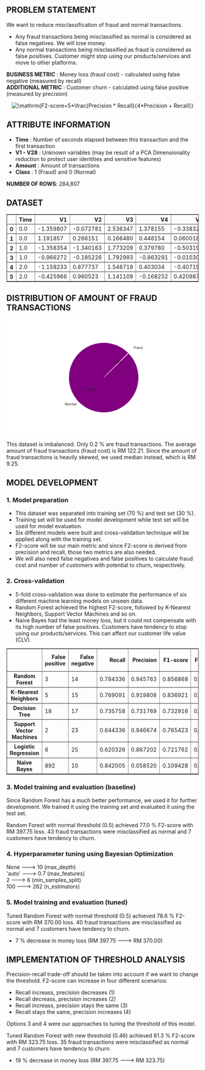 ## PROBLEM STATEMENT
We want to reduce misclassification of fraud and normal transactions.
  - Any fraud transactions being misclassified as normal is considered as false negatives. We will lose money.
  - Any normal transactions being misclassified as fraud is considered as false positives. Customer might stop using our products/services and move to other platforms.

**BUSINESS METRIC** : Money loss (fraud cost) - calculated using false negative (measured by recall)  
**ADDITIONAL METRIC** : Customer churn - calculated using false positive (measured by precision)  
<p align="center">
  <img src="https://latex.codecogs.com/svg.image?\mathrm{F2-score=5*\frac{Precision&space;*&space;Recall}{4*Precision&space;&plus;&space;Recall}}" title="\mathrm{F2-score=5*\frac{Precision * Recall}{4*Precision + Recall}}" />
</p>


## ATTRIBUTE INFORMATION
- **Time** : Number of seconds elapsed between this transaction and the first transaction
- **V1 - V28** : Unknown variables (may be result of a PCA Dimensionality reduction to protect user identities and sensitive features)
- **Amount** : Amount of transactions
- **Class**	: 1 (Fraud) and 0 (Normal) 


**NUMBER OF ROWS**: 284,807

## DATASET
<table border="1" class="dataframe">
  <thead>
    <tr style="text-align: right;">
      <th></th>
      <th>Time</th>
      <th>V1</th>
      <th>V2</th>
      <th>V3</th>
      <th>V4</th>
      <th>V5</th>
      <th>V6</th>
      <th>V7</th>
      <th>V8</th>
      <th>V9</th>
      <th>V10</th>
      <th>V11</th>
      <th>V12</th>
      <th>V13</th>
      <th>V14</th>
      <th>V15</th>
      <th>V16</th>
      <th>V17</th>
      <th>V18</th>
      <th>V19</th>
      <th>V20</th>
      <th>V21</th>
      <th>V22</th>
      <th>V23</th>
      <th>V24</th>
      <th>V25</th>
      <th>V26</th>
      <th>V27</th>
      <th>V28</th>
      <th>Amount</th>
      <th>Class</th>
    </tr>
  </thead>
  <tbody>
    <tr>
      <th>0</th>
      <td>0.0</td>
      <td>-1.359807</td>
      <td>-0.072781</td>
      <td>2.536347</td>
      <td>1.378155</td>
      <td>-0.338321</td>
      <td>0.462388</td>
      <td>0.239599</td>
      <td>0.098698</td>
      <td>0.363787</td>
      <td>0.090794</td>
      <td>-0.551600</td>
      <td>-0.617801</td>
      <td>-0.991390</td>
      <td>-0.311169</td>
      <td>1.468177</td>
      <td>-0.470401</td>
      <td>0.207971</td>
      <td>0.025791</td>
      <td>0.403993</td>
      <td>0.251412</td>
      <td>-0.018307</td>
      <td>0.277838</td>
      <td>-0.110474</td>
      <td>0.066928</td>
      <td>0.128539</td>
      <td>-0.189115</td>
      <td>0.133558</td>
      <td>-0.021053</td>
      <td>149.62</td>
      <td>0</td>
    </tr>
    <tr>
      <th>1</th>
      <td>0.0</td>
      <td>1.191857</td>
      <td>0.266151</td>
      <td>0.166480</td>
      <td>0.448154</td>
      <td>0.060018</td>
      <td>-0.082361</td>
      <td>-0.078803</td>
      <td>0.085102</td>
      <td>-0.255425</td>
      <td>-0.166974</td>
      <td>1.612727</td>
      <td>1.065235</td>
      <td>0.489095</td>
      <td>-0.143772</td>
      <td>0.635558</td>
      <td>0.463917</td>
      <td>-0.114805</td>
      <td>-0.183361</td>
      <td>-0.145783</td>
      <td>-0.069083</td>
      <td>-0.225775</td>
      <td>-0.638672</td>
      <td>0.101288</td>
      <td>-0.339846</td>
      <td>0.167170</td>
      <td>0.125895</td>
      <td>-0.008983</td>
      <td>0.014724</td>
      <td>2.69</td>
      <td>0</td>
    </tr>
    <tr>
      <th>2</th>
      <td>1.0</td>
      <td>-1.358354</td>
      <td>-1.340163</td>
      <td>1.773209</td>
      <td>0.379780</td>
      <td>-0.503198</td>
      <td>1.800499</td>
      <td>0.791461</td>
      <td>0.247676</td>
      <td>-1.514654</td>
      <td>0.207643</td>
      <td>0.624501</td>
      <td>0.066084</td>
      <td>0.717293</td>
      <td>-0.165946</td>
      <td>2.345865</td>
      <td>-2.890083</td>
      <td>1.109969</td>
      <td>-0.121359</td>
      <td>-2.261857</td>
      <td>0.524980</td>
      <td>0.247998</td>
      <td>0.771679</td>
      <td>0.909412</td>
      <td>-0.689281</td>
      <td>-0.327642</td>
      <td>-0.139097</td>
      <td>-0.055353</td>
      <td>-0.059752</td>
      <td>378.66</td>
      <td>0</td>
    </tr>
    <tr>
      <th>3</th>
      <td>1.0</td>
      <td>-0.966272</td>
      <td>-0.185226</td>
      <td>1.792993</td>
      <td>-0.863291</td>
      <td>-0.010309</td>
      <td>1.247203</td>
      <td>0.237609</td>
      <td>0.377436</td>
      <td>-1.387024</td>
      <td>-0.054952</td>
      <td>-0.226487</td>
      <td>0.178228</td>
      <td>0.507757</td>
      <td>-0.287924</td>
      <td>-0.631418</td>
      <td>-1.059647</td>
      <td>-0.684093</td>
      <td>1.965775</td>
      <td>-1.232622</td>
      <td>-0.208038</td>
      <td>-0.108300</td>
      <td>0.005274</td>
      <td>-0.190321</td>
      <td>-1.175575</td>
      <td>0.647376</td>
      <td>-0.221929</td>
      <td>0.062723</td>
      <td>0.061458</td>
      <td>123.50</td>
      <td>0</td>
    </tr>
    <tr>
      <th>4</th>
      <td>2.0</td>
      <td>-1.158233</td>
      <td>0.877737</td>
      <td>1.548718</td>
      <td>0.403034</td>
      <td>-0.407193</td>
      <td>0.095921</td>
      <td>0.592941</td>
      <td>-0.270533</td>
      <td>0.817739</td>
      <td>0.753074</td>
      <td>-0.822843</td>
      <td>0.538196</td>
      <td>1.345852</td>
      <td>-1.119670</td>
      <td>0.175121</td>
      <td>-0.451449</td>
      <td>-0.237033</td>
      <td>-0.038195</td>
      <td>0.803487</td>
      <td>0.408542</td>
      <td>-0.009431</td>
      <td>0.798278</td>
      <td>-0.137458</td>
      <td>0.141267</td>
      <td>-0.206010</td>
      <td>0.502292</td>
      <td>0.219422</td>
      <td>0.215153</td>
      <td>69.99</td>
      <td>0</td>
    </tr>
	<tr>
      <th>5</th>
      <td>2.0</td>
      <td>-0.425966</td>
      <td>0.960523</td>
      <td>1.141109</td>
      <td>-0.168252</td>
      <td>0.420987</td>
      <td>-0.029728</td>
      <td>0.476201</td>
      <td>0.260314</td>
      <td>-0.568671</td>
      <td>-0.371407</td>
      <td>1.341262</td>
      <td>0.359894</td>
      <td>-0.358091</td>
      <td>-0.137134</td>
      <td>0.517617</td>
      <td>0.401726</td>
      <td>-0.058133</td>
      <td>0.068653</td>
      <td>-0.033194</td>
      <td>0.084968</td>
      <td>-0.208254</td>
      <td>-0.559825</td>
      <td>-0.026398</td>
      <td>-0.371427</td>
      <td>-0.232794</td>
      <td>0.105915</td>
      <td>0.253844</td>
      <td>0.081080</td>
      <td>3.67</td>
      <td>0</td>
    </tr>
  </tbody>
</table>
</div>

## DISTRIBUTION OF AMOUNT OF FRAUD TRANSACTIONS
<p align="center">
  <img src="images/image-1.png"/>
</p>

This dataset is imbalanced. Only 0.2 % are fraud transactions. The average amount of fraud transactions (fraud cost) is RM 122.21. Since the amount of fraud transactions is heavily skewed, we used median instead, which is RM 9.25.

## MODEL DEVELOPMENT
### 1. Model preparation
  - This dataset was separated into training set (70 %) and test set (30 %).
  - Training set will be used for model development while test set will be used for model evaluation.
  - Six different models were built and cross-validation technique will be applied along with the training set.
  - F2-score will be our main metric and since F2-score is derived from precision and recall, those two metrics are also needed.
  - We will also need false negatives and false positives to calculate fraud cost and number of customers with potential to churn, respectively.  

### 2. Cross-validation
  - 5-fold cross-validation was done to estimate the performance of six different machine learning models on unseen data.
  - Random Forest achieved the highest F2-score, followed by K-Nearest Neighbors, Support Vector Machines and so on.
  - Naive Bayes had the least money loss, but it could not compensate with its high number of false positives. Customers have tendency to stop using our products/services. This can affect our customer life value (CLV).

<table border="1" class="dataframe">
  <thead>
    <tr style="text-align: right;">
      <th></th>
      <th>False positive</th>
      <th>False negative</th>
      <th>Recall</th>
      <th>Precision</th>
      <th>F1-score</th>
	  <th>F2-score</th>
      <th>Money loss (RM)</th>
      <th>Time to compute (seconds)</th>
    </tr>
  </thead>
  <tbody>
    <tr>
      <th>Random Forest</th>
      <td>3</td>
      <td>14</td>
      <td>0.784336</td>
      <td>0.945763</td>
      <td>0.856868</td>
	  <td>0.807474</td>
      <td>129.50</td>
      <td>623.8</td>
    </tr>
    <tr>
      <th>K-Nearest Neighbors</th>
      <td>5</td>
      <td>15</td>
      <td>0.769091</td>
      <td>0.919808</td>
      <td>0.836921</td>
	  <td>0.794706</td>
      <td>138.75</td>
      <td>2062.5</td>
    </tr>
	<tr>
      <th>Decision Tree</th>
      <td>18</td>
      <td>17</td>
      <td>0.735758</td>
      <td>0.731769</td>
      <td>0.732916</td>
	  <td>0.755924</td>
      <td>157.25</td>
      <td>59.7</td>
    </tr>
    <tr>
      <th>Support Vector Machines</th>
      <td>2</td>
      <td>23</td>
      <td>0.644336</td>
      <td>0.946674</td>
      <td>0.765423</td>
	  <td>0.687665</td>
      <td>212.75</td>
      <td>1126.9</td>
    </tr>
    <tr>
      <th>Logistic Regression</th>
      <td>6</td>
      <td>25</td>
      <td>0.620326</td>
      <td>0.867202</td>
      <td>0.721762</td>
	  <td>0.657042</td>
      <td>231.25</td>
      <td>11.8</td>
    </tr>
    <tr>
      <th>Naive Bayes</th>
      <td>892</td>
      <td>10</td>
      <td>0.842005</td>
      <td>0.058520</td>
      <td>0.109428</td>
	  <td>0.228914</td>
      <td>92.50</td>
      <td>2.2</td>
    </tr>
  </tbody>
</table>
</div>  
  
### 3. Model training and evaluation (baseline)
Since Random Forest has a much better performance, we used it for further development. We trained it using the training set and evaluated it using the test set.  

Random Forest with normal threshold (0.5) achieved 77.0 % F2-score with RM 397.75 loss. 43 fraud transactions were misclassified as normal and 7 customers have tendency to churn.  

### 4. Hyperparameter tuning using Bayesian Optimization
None ---> 10 (max_depth)  
'auto' ---> 0.7 (max_features)  
2 ---> 6 (min_samples_split)  
100 ---> 262 (n_estimators)  

### 5. Model training and evaluation (tuned)
Tuned Random Forest with normal threshold (0.5) achieved 78.6 % F2-score with RM 370.00 loss. 40 fraud transactions are misclassified as normal and 7 customers have tendency to churn.
  - 7 % decrease in money loss (RM 397.75 ---> RM 370.00)  

## IMPLEMENTATION OF THRESHOLD ANALYSIS
Precision-recall trade-off should be taken into account if we want to change the threshold. F2-score can increase in four different scenarios:
  - Recall increass, precision decreases (1)
  - Recall decreass, precision increases (2)
  - Recall increass, precision stays the same (3)
  - Recall stays the same, precision increases (4)  

Options 3 and 4 were our approaches to tuning the threshold of this model.  

Tuned Random Forest with new threshold (0.46) achieved 81.3 % F2-score with RM 323.75 loss. 35 fraud transactions were misclassified as normal and 7 customers have tendency to churn.
  - 19 % decrease in money loss (RM 397.75 ---> RM 323.75)
